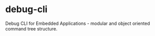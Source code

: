 # debug-cli
Debug CLI for Embedded Applications - modular and object oriented command tree structure.
